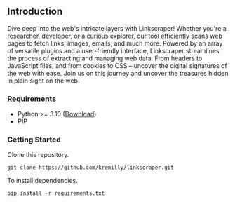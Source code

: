 ## Introduction

Dive deep into the web's intricate layers with Linkscraper! Whether you're a researcher, developer, or a curious explorer, our tool efficiently scans web pages to fetch links, images, emails, and much more. Powered by an array of versatile plugins and a user-friendly interface, Linkscraper streamlines the process of extracting and managing web data. From headers to JavaScript files, and from cookies to CSS – uncover the digital signatures of the web with ease. Join us on this journey and uncover the treasures hidden in plain sight on the web.

### Requirements

* Python >= 3.10 ([Download](https://www.python.org/downloads/))
* PIP

### Getting Started

Clone this repository.

```shell
git clone https://github.com/kremilly/linkscraper.git
```

To install dependencies.

```python
pip install -r requirements.txt
```

